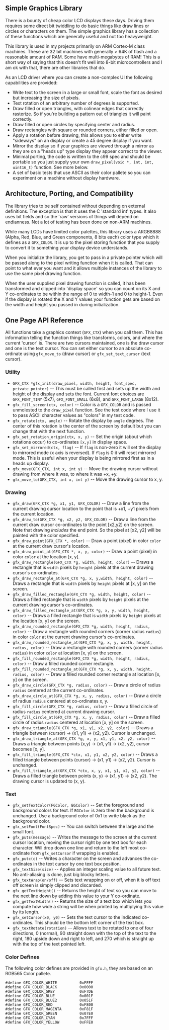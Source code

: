 Simple Graphics Library
-----------------------

There is a bounty of cheap color LCD displays these days. Driving them
requires some direct bit twiddling to do basic things like draw lines
or circles or characters on them. The simple graphics library has a
collection of these functions which are generally useful and not too
heavyweight.

This library is used in my projects primarily on ARM Cortex-M class
machines. These are 32 bit machines with generally > 64K of flash and
a reasonable amount of RAM. Some have multi-megabytes of RAM! This is
a short way of saying that this doesn't fit well into 8-bit
microcontrollers and I am ok with that, there are other libraries that
do.

As an LCD driver where you can create a non-complex UI the following
capabilities are provided:

 * Write text to the screen in a large or small font, scale the
   font as desired but increasing the size of pixels.
 * Text rotation of an arbitrary number of degrees is supported.
 * Draw filled or open triangles, with colinear edges that correctly
   rasterize. So if you're building a pattern out of triangles it will
   paint correctly.
 * Draw filled or open circles by specifying center and radius.
 * Draw rectangles with square or rounded corners, either filled or
   open.
 * Apply a rotation before drawing, this allows you to either write
   "sideways" on an display or create a 45 degree display if you want.
 * Mirror the display so if your graphics are viewed through a mirror
   as they are on a "heads up" type display they appear correct to
   the viewer.
 * Minimal porting, the code is written to the c99 spec and should be
   portable so you just supply your own
   `draw_pixel(void *, int, int, uint16_t)` function. See more below.
 * A set of basic tests that use ASCII as their color pallete so you
   can experiment on a machine without display hardware.

## Architecture, Porting, and Compatibility

The library tries to be self contained without depending on external
definitions. The exception is that it uses the C 'standard int' types.
It also uses bit fields and so the 'raw' versions of things will depend
on endianness. Not a lot of testing has been done on non-ARM machines.

While many LCDs have limited color palettes, this library uses a
ARGB8888 (Alpha, Red, Blue, and Green components, 8 bits each) color
type which it defines as a `GFX_COLOR`. It is up to the pixel storing
function that you supply to convert it to something your display device
understands.

When you initialize the library, you get to pass in a private pointer
which will be passed along to the pixel writing function when it is
called. That can point to what ever you want and it allows multiple
instances of the library to use the same pixel drawing function.

When the user supplied pixel drawing function is called, it has been
transformed and clipped into 'display space' so you can count on its
X and Y co-ordinates to be within the range of 0 to width-1 and 0 to
height-1. Even if the display is rotated the X and Y values your function
gets are based on the width and height you passed in during initialization.

## One Page API Reference

All functions take a graphics context (`GFX_CTX`) when you call them.
This has information telling the function things like transforms, colors,
and where the current 'cursor' is. There are two cursors maintained, one
is the draw cursor and one is the text cursor. You can set either cursor
to an absolute co-ordinate using `gfx_move_to` (draw cursor) or 
`gfx_set_text_cursor` (text cursor).

### Utility
  * `GFX_CTX *gfx_init(draw_pixel, width, height, font_spec, private_pointer)` -- This must be
	called first and sets up the width and height of the display and
	sets the font. Current font choices are `GFX_FONT_TINY` (5x7),
	`GFX_FONT_SMALL` (6x8), and `GFX_FONT_LARGE` (8x12).
  * `gfx_fill_screen(ctx, color)` -- Color is a `GFX_COLOR` and is passed
	unmolested to the `draw_pixel` function. See the test code where
	I use it to pass ASCII character values as "colors" in my
	test code.
  * `gfx_rotate(ctx, angle)` -- Rotate the display by `angle` degrees.
    The center of this rotation is the center of the screen by default
	but you can change that with the next function.
  * `gfx_set_rotation_origin(ctx, x, y)` -- Set the origin (about which
	rotations occur) to co-ordinates `[x,y]` in display space.
  * `gfx_set_mirrored(ctx, flag)` -- If `flag` is non-zero it will set
	the display to mirrored mode (x axis is reversed). If `flag` is 0
	it will reset mirrored mode. This is useful when your
	display is being mirrored first as in a heads up display.
  * `gfx_move(GFX_CTX, int x, int y)` -- Move the drawing cursor without
    drawing from where it was, to where it was +x, +y.
  * `gfx_move_to(GFX_CTX, int x, int y)` -- Move the drawing cursor to
     x, y.

### Drawing
  * `gfx_draw(GFX_CTX *g, x1, y1, GFX_COLOR)` -- Draw a line from
	the current drawing cursor location to the point that is +x1, +y1
	pixels from the current location.
  * `gfx_draw_to(GFX_CTX *g, x2, y2, GFX_COLOR)` -- Draw a line from
	the current draw cursor co-ordinates to the point [x2,y2] on the
	screen. Note that drawing _includes_ the end point. So the pixel
	at [x2, y2] will be painted with the color specified.
  * `gfx_draw_point(GFX_CTX *, color)` -- Draw a point (pixel) in color 
	`color` at the current draw cursor's location.
  * `gfx_draw_point_at(GFX_CTX *, x, y, color)` -- Draw a point 
	 (pixel) in color `color` at the location [x, y].
  * `gfx_draw_rectangle(GFX_CTX *g, width, height, color)` -- Draws a
	rectangle that is `width` pixels by `height` pixels at the current
	drawing cursor's co-ordinates. 
  * `gfx_draw_rectangle_at(GFX_CTX *g, x, y,width, height, color)` -- Draws a
	rectangle that is `width` pixels by `height` pixels at [x, y] on the
	screen.
  * `gfx_draw_filled_rectangle(GFX_CTX *g, width, height, color)` -- Draws
	a filled rectangle that is `width` pixels by `height` pixels at the 
	current drawing cursor's co-ordinates.
  * `gfx_draw_filled_rectangle_at(GFX_CTX *g, x, y, width, height, color)` -- Draws
	a filled rectangle that is `width` pixels by `height` pixels at the 
	location [x, y] on the screen.
  * `gfx_draw_rounded_rectangle(GFX_CTX *g, width, height, radius, color)` --
	Draw a rectangle with rounded corners (corner radius `radius`) in color
	`color` at the current drawing cursor's co-ordinates.
  * `gfx_draw_rounded_rectangle_at(GFX_CTX *g, x, y, width, height, radius, color)` --
	Draw a rectangle with rounded corners (corner radius `radius`) in color
	`color` at location [x, y] on the screen.
  * `gfx_fill_rounded_rectangle(GFX_CTX *g, width, height, radius, color)` --
	Draw a filled rounded corner rectangle.
  * `gfx_fill_rounded_rectangle_at(GFX_CTX *g, x, y, width, height, radius, color)` --
	Draw a filled rounded corner rectangle at location [x, y] on the screen.
  * `gfx_draw_circle(GFX_CTX *g, radius, color)` -- Draw a circle of radius
	`radius` centered at the current co-ordinates.
  * `gfx_draw_circle_at(GFX_CTX *g, x, y, radius, color)` -- Draw a circle 
	of radius `radius` centered at co-ordinates x, y.
  * `gfx_fill_circle(GFX_CTX *g, radius, color)` -- Draw a filled circle
	of radius `radius` centered at current drawing cursor.
  * `gfx_fill_circle_at(GFX_CTX *g, x, y, radius, color)` -- Draw a filled 
	circle of radius `radius` centered at location [x, y] on the screen.
  * `gfx_draw_triangle(GFX_CTX *g, x1, y1, x2, y2, color)` -- Draws a 
	triangle between (cursor) -> (x1, y1) -> (x2, y2). Cursor is unchanged.
  * `gfx_draw_triangle_at(GFX_CTX *g, x, y, x1, y1, x2, y2, color)` -- Draws
	a triangle between points (x,y) -> (x1, y1) -> (x2, y2), cursor becomes
	[x, y].
  * `gfx_fill_triangle(GFX_CTX *ctx, x1, y1, x2, y2, color)` -- Draws a 
	filled triangle between points (cursor) -> (x1, y1) -> (x2, y2). Cursor
	is unchanged.
  * `gfx_fill_triangle_at(GFX_CTX *ctx, x, y, x1, y1, x2, y2, color)` -- 
	Draws a filled triangle between points (x, y) -> (x1, y1) -> (x2, y2).
	The drawing cursor is updated to (x, y).

### Text
  * `gfx_setTextColor(FGColor, BGColor)` -- Set the foreground and
	background colors for text. If `BGColor` is zero then the 
    background is unchanged. Use a background color of 0x1 to write
    black as the background color.
  * `gfx_setFont(FontSpec)` -- You can switch between the large and
    the small font.
  * `gfx_puts(message)` -- Writes the message to the screen at the
	current cursor location, moving the cursor right by one text
	box for each character. Will drop down one line and return to
	the left most co-ordinate from `gfx_setCursor` if wrapping is
	enabled.
  * `gfx_putc(c)` -- Writes a character on the screen and advances
	the co-ordinates in the text cursor by one text box position.
  * `gfx_textSize(size)` -- Applies an integer scaling value to all
    future text. No anti-aliasing is done, just big blocky letters.
  * `gfx_textWrap(on/off)` -- Sets text wrapping on or off, when
    it is off text off screen is simply clipped and discarded.
  * `gfx_getTextHeight()` -- Returns the height of text so you can
    move to the next line down by adding this value to your Y
	co-ordinate.
  * `gfx_getTextWidth()` -- Returns the size of a text box which
	lets you compute how wide a string will be when printed by
	multiplying this value by its length.
  * `gfx_setCursor(x0, y0)` -- Sets the text cursor to the indicated
	co-ordinates. This should be the bottom left corner of the text
	box.
  * `gfx_textRotate(rotation)` -- Allows text to be rotated to one
	of four directions, 0 (normal), 90 straight down with the top
	of the text to the right, 180 upside down and right to left,
	and 270 which is straight up with the top of the text pointed
	left.



### Color Defines

The following color defines are provided in `gfx.h`, they are based
on an RGB565 Color pallete.

```
#define GFX_COLOR_WHITE          0xFFFF
#define GFX_COLOR_BLACK          0x0000
#define GFX_COLOR_GREY           0xF7DE
#define GFX_COLOR_BLUE           0x001F
#define GFX_COLOR_BLUE2          0x051F
#define GFX_COLOR_RED            0xF800
#define GFX_COLOR_MAGENTA        0xF81F
#define GFX_COLOR_GREEN          0x07E0
#define GFX_COLOR_CYAN           0x7FFF
#define GFX_COLOR_YELLOW         0xFFE0
```
